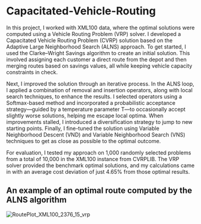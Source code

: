 # Capacitated-Vehicle-Routing

In this project, I worked with XML100 data, where the optimal solutions were computed using a Vehicle Routing Problem (VRP) solver. I developed a Capacitated Vehicle Routing Problem (CVRP) solution based on the Adaptive Large Neighborhood Search (ALNS) approach. To get started, I used the Clarke–Wright Savings algorithm to create an initial solution. This involved assigning each customer a direct route from the depot and then merging routes based on savings values, all while keeping vehicle capacity constraints in check.

Next, I improved the solution through an iterative process. In the ALNS loop, I applied a combination of removal and insertion operators, along with local search techniques, to enhance the results. I selected operators using a Softmax-based method and incorporated a probabilistic acceptance strategy—guided by a temperature parameter T—to occasionally accept slightly worse solutions, helping me escape local optima. When improvements stalled, I introduced a diversification strategy to jump to new starting points. Finally, I fine-tuned the solution using Variable Neighborhood Descent (VND) and Variable Neighborhood Search (VNS) techniques to get as close as possible to the optimal outcome.

For evaluation, I tested my approach on 1,000 randomly selected problems from a total of 10,000 in the XML100 instance from CVRPLIB. The VRP solver provided the benchmark optimal solutions, and my calculations came in with an average cost deviation of just 4.65% from those optimal results.


## An example of an optimal route computed by the ALNS algorithm
![RoutePlot_XML100_2376_15_vrp](https://github.com/user-attachments/assets/fbdcabc3-90b4-4df2-911e-e03dae563918)
